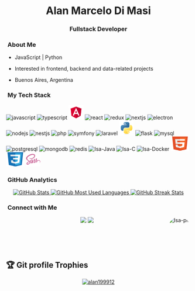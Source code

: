 <h1 align="center">Alan Marcelo Di Masi</h1>
<h3 align="center">Fullstack Developer</h3>

### &nbsp;About Me

- JavaScript | Python

- Interested in frontend, backend and data-related projects

- Buenos Aires, Argentina

<!-- - My [Resume](https://drive.google.com/) -->

### &nbsp;My Tech Stack
<p align="left">
  <img src="https://cdn.jsdelivr.net/gh/devicons/devicon@v2.11.0/icons/javascript/javascript-plain.svg" alt="javascript" width="40" height="40"/>
<img src="https://cdn.jsdelivr.net/gh/devicons/devicon@v2.11.0/icons/typescript/typescript-plain.svg" alt="typescript" width="40" height="40"/>
  <img src="https://raw.githubusercontent.com/DennisHartrampf/DennisHartrampf/master/img/angular.svg" alt="materialui" width="40" height="40"/>
<img src="https://cdn.jsdelivr.net/gh/devicons/devicon@v2.11.0/icons/react/react-original.svg" alt="react" width="40" height="40"/>
<img src="https://cdn.jsdelivr.net/gh/devicons/devicon@v2.11.0/icons/redux/redux-original.svg" alt="redux" width="40" height="40"/>
<img src="https://cdn.jsdelivr.net/gh/devicons/devicon@v2.11.0/icons/nextjs/nextjs-original-wordmark.svg" alt="nextjs" width="40" height="40"/>
<img src="https://cdn.jsdelivr.net/gh/devicons/devicon@v2.11.0/icons/electron/electron-original.svg" alt="electron" width="40" height="40"/>
<img src="https://cdn.jsdelivr.net/gh/devicons/devicon@v2.11.0/icons/nodejs/nodejs-plain.svg" alt="nodejs" width="40" height="40"/>
<img src="https://cdn.jsdelivr.net/gh/devicons/devicon@v2.11.0/icons/nestjs/nestjs-plain.svg" alt="nestjs" width="40" height="40"/>
<img src="https://cdn.jsdelivr.net/gh/devicons/devicon@v2.11.0/icons/php/php-plain.svg" alt="php" width="40" height="40"/>
<img src="https://cdn.jsdelivr.net/npm/simple-icons@3.13.0/icons/symfony.svg" alt="symfony" width="40" height="40"/>
<img src="https://cdn.jsdelivr.net/gh/devicons/devicon@v2.11.0/icons/laravel/laravel-plain.svg" alt="laravel" width="40" height="40"/>
<img alt="Isa-Python" height="40" width="40" src="https://raw.githubusercontent.com/devicons/devicon/master/icons/python/python-original.svg">
<img src="https://cdn.jsdelivr.net/gh/devicons/devicon@v2.11.0/icons/flask/flask-original.svg" alt="flask" width="40" height="40"/>
<img src="https://cdn.jsdelivr.net/gh/devicons/devicon@v2.11.0/icons/mysql/mysql-plain-wordmark.svg" alt="mysql" width="40" height="40"/>
<img src="https://cdn.jsdelivr.net/gh/devicons/devicon@v2.11.0/icons/postgresql/postgresql-plain.svg" alt="postgresql" width="40" height="40"/>
<img src="https://cdn.jsdelivr.net/gh/devicons/devicon@v2.11.0/icons/mongodb/mongodb-plain-wordmark.svg" alt="mongodb" width="40" height="40"/>
<img src="https://cdn.jsdelivr.net/gh/devicons/devicon@v2.11.0/icons/redis/redis-plain.svg" alt="redis" width="40" height="40"/>
<img alt="Isa-Java" height="40" width="50" src="https://cdn.jsdelivr.net/gh/devicons/devicon/icons/java/java-original.svg"> 
 <img alt="Isa-C" height="40" width="50" src="https://cdn.jsdelivr.net/gh/devicons/devicon/icons/c/c-original.svg">
 <img alt="Isa-Docker" height="40" width="50" src="https://cdn.jsdelivr.net/gh/devicons/devicon/icons/docker/docker-original.svg">
  <img alt="Isa-HTML" height="40" width="50" src="https://raw.githubusercontent.com/devicons/devicon/master/icons/html5/html5-original.svg">
<img alt="Isa-CSS" height="40" width="50" src="https://raw.githubusercontent.com/devicons/devicon/master/icons/css3/css3-original.svg">
 <img src="https://raw.githubusercontent.com/devicons/devicon/master/icons/sass/sass-original.svg" alt="sass" width="40" height="40" />


### &nbsp;GitHub Analytics
  
<p align="center">
<a href="https://github.com/alan199912">
  <img src="https://github-readme-stats.vercel.app/api?username=alan199912&title_color=6FDA44&text_color=FFFFFF&show_icons=true&icon_color=6FDA44&include_all_commits=true&count_private=true&theme=synthwave" alt="GitHub Stats" height="200" />
  <img src="https://github-readme-stats.vercel.app/api/top-langs?username=alan199912&layout=compact&title_color=6FDA44&text_color=FFFFFF&theme=synthwave" alt="GitHub Most Used Languages" height="200" />
  <img src="https://github-readme-streak-stats.herokuapp.com/?user=alan199912&theme=synthwave&date_format=j%20M%5B%20Y%5D&currStreakLabel=6FDA44&fire=6FDA44&ring=6FDA44" alt="GitHub Streak Stats" height="200" />
</a>
</p>

### &nbsp;Connect with Me

<p align="center">
<a href="https://www.linkedin.com/in/alan-di-masi/"><img src="https://img.shields.io/badge/-Alan%20Di%20Masi-0077B5?style=flat-square&logo=Linkedin&logoColor=white"/></a>
<a href="mailto:alan199912@gmail.com"><img src="https://img.shields.io/badge/-alan199912-D14836?style=flat-square&logo=Gmail&logoColor=white"/></a>
  
  <img align="right" alt="Isa-pic" height="150" style="border-radius:50px;" src="https://media1.giphy.com/media/3oKIPnAiaMCws8nOsE/200.gif">
</div> <br><br><br><br><br>

## :trophy: Git profile Trophies
<p align="center"> <a href="https://github.com/ryo-ma/github-profile-trophy"><img src="https://github-profile-trophy.vercel.app/?username=alan199912&layout=compact&theme=algolia" alt="alan199912" /></a> </p>
